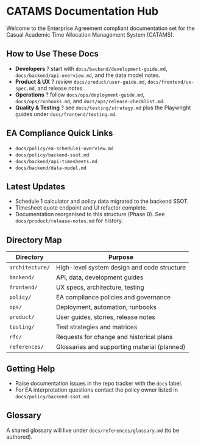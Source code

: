 # CATAMS Documentation Hub

Welcome to the Enterprise Agreement compliant documentation set for the Casual Academic Time Allocation Management System (CATAMS).

## How to Use These Docs
- **Developers** ? start with `docs/backend/development-guide.md`, `docs/backend/api-overview.md`, and the data model notes.
- **Product & UX** ? review `docs/product/user-guide.md`, `docs/frontend/ux-spec.md`, and release notes.
- **Operations** ? follow `docs/ops/deployment-guide.md`, `docs/ops/runbooks.md`, and `docs/ops/release-checklist.md`.
- **Quality & Testing** ? see `docs/testing/strategy.md` plus the Playwright guides under `docs/frontend/testing.md`.

## EA Compliance Quick Links
- `docs/policy/ea-schedule1-overview.md`
- `docs/policy/backend-ssot.md`
- `docs/backend/api-timesheets.md`
- `docs/backend/data-model.md`

## Latest Updates
- Schedule 1 calculator and policy data migrated to the backend SSOT.
- Timesheet quote endpoint and UI refactor complete.
- Documentation reorganised to this structure (Phase 0). See `docs/product/release-notes.md` for history.

## Directory Map
| Directory | Purpose |
|-----------|---------|
| `architecture/` | High-level system design and code structure |
| `backend/` | API, data, development guides |
| `frontend/` | UX specs, architecture, testing |
| `policy/` | EA compliance policies and governance |
| `ops/` | Deployment, automation, runbooks |
| `product/` | User guides, stories, release notes |
| `testing/` | Test strategies and matrices |
| `rfc/` | Requests for change and historical plans |
| `references/` | Glossaries and supporting material (planned) |

## Getting Help
- Raise documentation issues in the repo tracker with the `docs` label.
- For EA interpretation questions contact the policy owner listed in `docs/policy/backend-ssot.md`.

## Glossary
A shared glossary will live under `docs/references/glossary.md` (to be authored).
